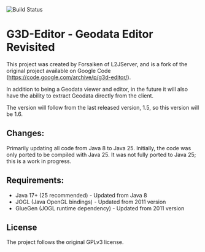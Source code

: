 ![Build Status](https://github.com/SeuUsuario/G3D-Editor/actions/workflows/ant.yml/badge.svg)

# G3D-Editor - Geodata Editor Revisited

This project was created by Forsaiken of L2JServer, and is a fork of the original project available on Google Code (https://code.google.com/archive/p/g3d-editor/).

In addition to being a Geodata viewer and editor, in the future it will also have the ability to extract Geodata directly from the client.

The version will follow from the last released version, 1.5, so this version will be 1.6.

## Changes:

Primarily updating all code from Java 8 to Java 25. Initially, the code was only ported to be compiled with Java 25. It was not fully ported to Java 25; this is a work in progress.

## Requirements:

- Java 17+ (25 recommended) - Updated from Java 8
- JOGL (Java OpenGL bindings) - Updated from 2011 version
- GlueGen (JOGL runtime dependency) - Updated from 2011 version

## License

The project follows the original GPLv3 license.
